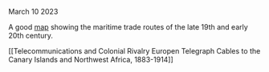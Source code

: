 March 10 2023

A good [map](https://www.raremaps.com/gallery/detail/0003sh/world-map-showing-important-shipping-routes-north-german-lloyd-line) showing the maritime trade routes of the late 19th and early 20th century.

[[Telecommunications and Colonial Rivalry Europen Telegraph Cables to the Canary Islands and Northwest Africa, 1883-1914]]
